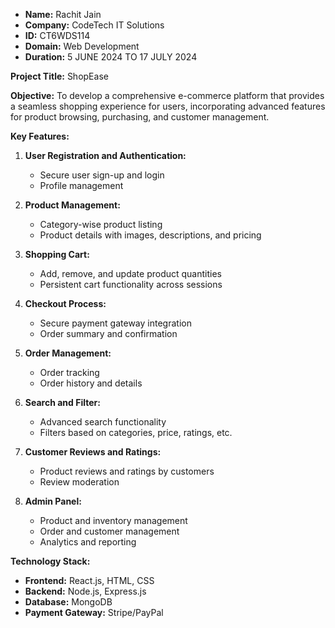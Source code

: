 - **Name:** Rachit Jain
- **Company:** CodeTech IT Solutions
- **ID:** CT6WDS114
- **Domain:** Web Development
- **Duration:** 5 JUNE 2024 TO 17 JULY 2024

**Project Title:** ShopEase

**Objective:**
To develop a comprehensive e-commerce platform that provides a seamless shopping experience for users, incorporating advanced features for product browsing, purchasing, and customer management.

**Key Features:**

1. **User Registration and Authentication:**
   - Secure user sign-up and login
   - Profile management

2. **Product Management:**
   - Category-wise product listing
   - Product details with images, descriptions, and pricing

3. **Shopping Cart:**
   - Add, remove, and update product quantities
   - Persistent cart functionality across sessions

4. **Checkout Process:**
   - Secure payment gateway integration
   - Order summary and confirmation

5. **Order Management:**
   - Order tracking
   - Order history and details

6. **Search and Filter:**
   - Advanced search functionality
   - Filters based on categories, price, ratings, etc.

7. **Customer Reviews and Ratings:**
   - Product reviews and ratings by customers
   - Review moderation

8. **Admin Panel:**
   - Product and inventory management
   - Order and customer management
   - Analytics and reporting

**Technology Stack:**

- **Frontend:** React.js, HTML, CSS
- **Backend:** Node.js, Express.js
- **Database:** MongoDB
- **Payment Gateway:** Stripe/PayPal


